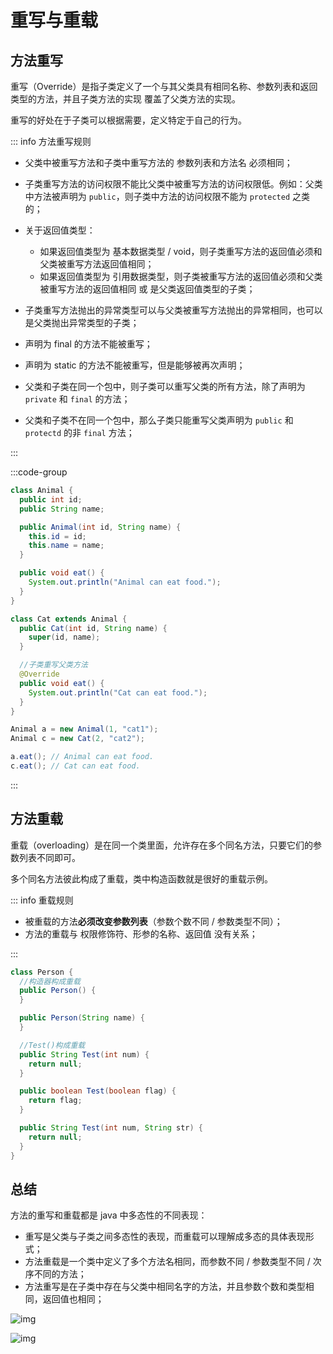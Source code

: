 # 重写与重载

## 方法重写

重写（Override）是指子类定义了一个与其父类具有相同名称、参数列表和返回类型的方法，并且子类方法的实现 覆盖了父类方法的实现。

重写的好处在于子类可以根据需要，定义特定于自己的行为。

::: info 方法重写规则

- 父类中被重写方法和子类中重写方法的 参数列表和方法名 必须相同；
- 子类重写方法的访问权限不能比父类中被重写方法的访问权限低。例如：父类中方法被声明为 `public`，则子类中方法的访问权限不能为 `protected` 之类的；
- 关于返回值类型：

  - 如果返回值类型为 基本数据类型 / void，则子类重写方法的返回值必须和父类被重写方法返回值相同；
  - 如果返回值类型为 引用数据类型，则子类被重写方法的返回值必须和父类被重写方法的返回值相同 或 是父类返回值类型的子类；

- 子类重写方法抛出的异常类型可以与父类被重写方法抛出的异常相同，也可以是父类抛出异常类型的子类；
- 声明为 final 的方法不能被重写；
- 声明为 static 的方法不能被重写，但是能够被再次声明；
- 父类和子类在同一个包中，则子类可以重写父类的所有方法，除了声明为 `private` 和 `final` 的方法；
- 父类和子类不在同一个包中，那么子类只能重写父类声明为 `public` 和 `protectd` 的非 `final` 方法；

:::

:::code-group

```java [Animal]{21-23}
class Animal {
  public int id;
  public String name;

  public Animal(int id, String name) {
    this.id = id;
    this.name = name;
  }

  public void eat() {
    System.out.println("Animal can eat food.");
  }
}

class Cat extends Animal {
  public Cat(int id, String name) {
    super(id, name);
  }

  //子类重写父类方法
  @Override
  public void eat() {
    System.out.println("Cat can eat food.");
  }
}
```

```java [test]
Animal a = new Animal(1, "cat1");
Animal c = new Cat(2, "cat2");

a.eat(); // Animal can eat food.
c.eat(); // Cat can eat food.
```

:::

## 方法重载

重载（overloading）是在同一个类里面，允许存在多个同名方法，只要它们的参数列表不同即可。

多个同名方法彼此构成了重载，类中构造函数就是很好的重载示例。

::: info 重载规则

- 被重载的方法**必须改变参数列表**（参数个数不同 / 参数类型不同）；
- 方法的重载与 权限修饰符、形参的名称、返回值 没有关系；

:::

```java
class Person {
  //构造器构成重载
  public Person() {
  }

  public Person(String name) {
  }

  //Test()构成重载
  public String Test(int num) {
    return null;
  }

  public boolean Test(boolean flag) {
    return flag;
  }

  public String Test(int num, String str) {
    return null;
  }
}
```

## 总结

方法的重写和重载都是 java 中多态性的不同表现：

- 重写是父类与子类之间多态性的表现，而重载可以理解成多态的具体表现形式；
- 方法重载是一个类中定义了多个方法名相同，而参数不同 / 参数类型不同 / 次序不同的方法；
- 方法重写是在子类中存在与父类中相同名字的方法，并且参数个数和类型相同，返回值也相同；

![img](https://www.runoob.com/wp-content/uploads/2013/12/overloading-vs-overriding.png)

![img](https://www.runoob.com/wp-content/uploads/2013/12/20171102-1.png)

